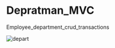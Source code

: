 # Depratman_MVC
Employee_department_crud_transactions


![depart](https://user-images.githubusercontent.com/59150827/190605037-0070b09a-fd3a-492c-81f9-6aa8711c22ae.png)
